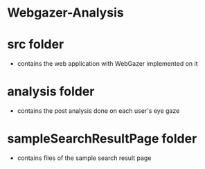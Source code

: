 # Webgazer-Analysis

# src folder

* contains the web application with WebGazer implemented on it

# analysis folder

* contains the post analysis done on each user's eye gaze

# sampleSearchResultPage folder

* contains files of the sample search result page
